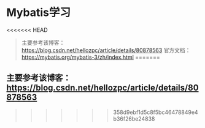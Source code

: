 # Mybatis学习
<<<<<<< HEAD
> 主要参考该博客：https://blog.csdn.net/hellozpc/article/details/80878563
> 官方文档：https://mybatis.org/mybatis-3/zh/index.html
=======
## 主要参考该博客：https://blog.csdn.net/hellozpc/article/details/80878563
>>>>>>> 358d9ebf1d5c8f5bc46478849e4b36f26be24838
